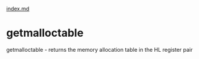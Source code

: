 [index.md](index.md)
# getmalloctable

getmalloctable - returns the memory allocation table in the HL register pair
